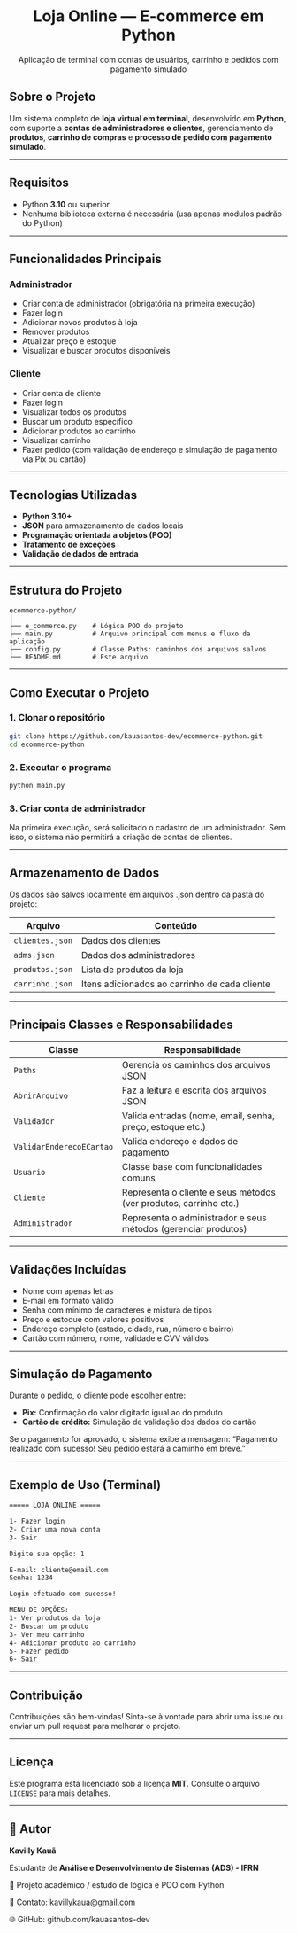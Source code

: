 <h1 align="center">Loja Online — E-commerce em Python</h1>
<p align="center">Aplicação de terminal com contas de usuários, carrinho e pedidos com pagamento simulado</p>


## Sobre o Projeto

Um sistema completo de **loja virtual em terminal**, desenvolvido em **Python**, com suporte a **contas de administradores e clientes**, gerenciamento de **produtos**, **carrinho de compras** e **processo de pedido com pagamento simulado**.

---

## Requisitos

- Python **3.10** ou superior
- Nenhuma biblioteca externa é necessária (usa apenas módulos padrão do Python)

---

## Funcionalidades Principais

### Administrador
- Criar conta de administrador (obrigatória na primeira execução)
- Fazer login
- Adicionar novos produtos à loja
- Remover produtos
- Atualizar preço e estoque
- Visualizar e buscar produtos disponíveis

### Cliente
- Criar conta de cliente
- Fazer login
- Visualizar todos os produtos
- Buscar um produto específico
- Adicionar produtos ao carrinho
- Visualizar carrinho
- Fazer pedido (com validação de endereço e simulação de pagamento via Pix ou cartão)

---

## Tecnologias Utilizadas

- **Python 3.10+**
- **JSON** para armazenamento de dados locais
- **Programação orientada a objetos (POO)**
- **Tratamento de exceções**
- **Validação de dados de entrada**

---

## Estrutura do Projeto

```text
ecommerce-python/
│
├── e_commerce.py    # Lógica POO do projeto
├── main.py          # Arquivo principal com menus e fluxo da aplicação
├── config.py        # Classe Paths: caminhos dos arquivos salvos
└── README.md        # Este arquivo
```

---

## Como Executar o Projeto

### 1. Clonar o repositório
```bash
git clone https://github.com/kauasantos-dev/ecommerce-python.git
cd ecommerce-python
```

### 2. Executar o programa
```bash
python main.py
```

### 3. Criar conta de administrador

Na primeira execução, será solicitado o cadastro de um administrador.
Sem isso, o sistema não permitirá a criação de contas de clientes.

---

## Armazenamento de Dados

Os dados são salvos localmente em arquivos .json dentro da pasta do projeto:

| **Arquivo**             | **Conteúdo**                                  |
|-------------------------|-----------------------------------------------|
| `clientes.json`         | Dados dos clientes                            |
| `adms.json`             | Dados dos administradores                     |
| `produtos.json`         | Lista de produtos da loja                     |
| `carrinho.json`         | Itens adicionados ao carrinho de cada cliente |

---

## Principais Classes e Responsabilidades

| **Classe**                     | **Responsabilidade**                                              |
|--------------------------------|-------------------------------------------------------------------|                
| `Paths`                        | Gerencia os caminhos dos arquivos JSON                            |
| `AbrirArquivo`                 | Faz a leitura e escrita dos arquivos JSON                         |
| `Validador`                    | Valida entradas (nome, email, senha,     preço, estoque etc.)     |
| `ValidarEnderecoECartao`       | Valida endereço e dados de pagamento                              |
| `Usuario`                      | Classe base com funcionalidades comuns                            |
| `Cliente`                      | Representa o cliente e seus métodos (ver produtos, carrinho etc.) |
| `Administrador`                | Representa o administrador e seus métodos (gerenciar produtos)    |

---

## Validações Incluídas

- Nome com apenas letras
- E-mail em formato válido
- Senha com mínimo de caracteres e mistura de tipos
- Preço e estoque com valores positivos
- Endereço completo (estado, cidade, rua, número e bairro)
- Cartão com número, nome, validade e CVV válidos

---

## Simulação de Pagamento

Durante o pedido, o cliente pode escolher entre:

- **Pix:** Confirmação do valor digitado igual ao do produto
- **Cartão de crédito:** Simulação de validação dos dados do cartão

Se o pagamento for aprovado, o sistema exibe a mensagem:
    “Pagamento realizado com sucesso! Seu pedido estará a caminho em breve.”

---

## Exemplo de Uso (Terminal)

```bash
===== LOJA ONLINE =====

1- Fazer login
2- Criar uma nova conta
3- Sair

Digite sua opção: 1

E-mail: cliente@email.com
Senha: 1234

Login efetuado com sucesso!

MENU DE OPÇÕES:
1- Ver produtos da loja
2- Buscar um produto
3- Ver meu carrinho
4- Adicionar produto ao carrinho
5- Fazer pedido
6- Sair
```

---

## Contribuição

Contribuições são bem-vindas!
Sinta-se à vontade para abrir uma issue ou enviar um pull request para melhorar o projeto.

---

## Licença

Este programa está licenciado sob a licença **MIT**. Consulte o arquivo `LICENSE` para mais detalhes.

---

## 👤 Autor

**Kavilly Kauã**

Estudante de **Análise e Desenvolvimento de Sistemas (ADS) - IFRN**

💼 Projeto acadêmico / estudo de lógica e POO com Python

📧 Contato: kavillykaua@gmail.com

🌐 GitHub: github.com/kauasantos-dev
